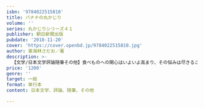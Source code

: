 ```yaml
---
isbn: '9784022515810'
title: バナナの丸かじり
volume: ''
series: 丸かじりシリーズ４１
publisher: 朝日新聞出版
pubdate: '2018-11-20'
cover: 'https://cover.openbd.jp/9784022515810.jpg'
author: 東海林さだお／著
description: >-
  【文学/日本文学評論随筆その他】食べものへの関心はいよいよ高まり、その悩みは尽きることがない。バナの皮を踏むと果たして本当に滑って転ぶのだろうか？　体を張っての大実験、結果やいかに……。抱腹絶倒の東海林ワールド、シリーズ第41弾！　超長寿連載「あれも食いたいこれも食いたい」最新刊。
price: '1200'
genre: ''
target: 一般
format: 単行本
content: 日本文学、評論、随筆、その他

---
```

